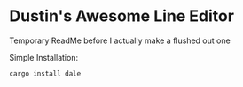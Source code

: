 # Dustin's Awesome Line Editor
Temporary ReadMe before I actually make a flushed out one

Simple Installation:
```
cargo install dale
```
